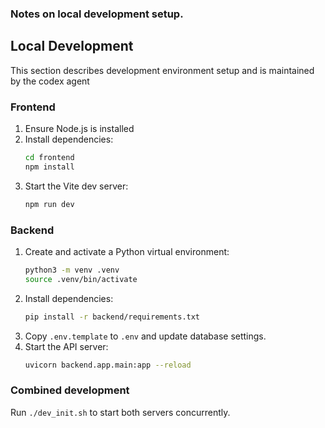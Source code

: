 ### Notes on local development setup.  

## Local Development
This section describes development environment setup and is maintained by the codex agent


### Frontend
1. Ensure Node.js is installed
2. Install dependencies:
   ```bash
   cd frontend
   npm install
   ```
3. Start the Vite dev server:
   ```bash
   npm run dev
   ```

### Backend
1. Create and activate a Python virtual environment:
   ```bash
   python3 -m venv .venv
   source .venv/bin/activate
   ```
2. Install dependencies:
   ```bash
   pip install -r backend/requirements.txt
   ```
3. Copy `.env.template` to `.env` and update database settings.
4. Start the API server:
   ```bash
   uvicorn backend.app.main:app --reload
   ```

### Combined development
Run `./dev_init.sh` to start both servers concurrently.

